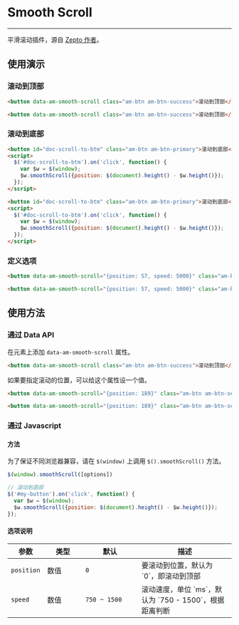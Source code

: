 # Smooth Scroll
---

平滑滚动插件，源自 [Zepto 作者](https://gist.github.com/madrobby/8507960#file-scrolltotop-annotated-js)。


## 使用演示

### 滚动到顶部

`````html
<button data-am-smooth-scroll class="am-btn am-btn-success">滚动到顶部</button>
`````

```html
<button data-am-smooth-scroll class="am-btn am-btn-success">滚动到顶部</button>
```

### 滚动到底部

`````html
<button id="doc-scroll-to-btm" class="am-btn am-btn-primary">滚动到底部</button>
<script>
  $('#doc-scroll-to-btm').on('click', function() {
    var $w = $(window);
    $w.smoothScroll({position: $(document).height() - $w.height()});
  });
</script>
`````

```html
<button id="doc-scroll-to-btm" class="am-btn am-btn-primary">滚动到底部</button>
<script>
  $('#doc-scroll-to-btm').on('click', function() {
    var $w = $(window);
    $w.smoothScroll({position: $(document).height() - $w.height()});
  });
</script>
```

### 定义选项

`````html
<button data-am-smooth-scroll="{position: 57, speed: 5000}" class="am-btn am-btn-danger">慢悠悠地滚到距离顶部 57px 的位置</button>
`````

```html
<button data-am-smooth-scroll="{position: 57, speed: 5000}" class="am-btn am-btn-danger">慢悠悠地滚到距离顶部 57px 的位置</button>
```

## 使用方法

### 通过 Data API
    
在元素上添加 `data-am-smooth-scroll` 属性。

```html
<button data-am-smooth-scroll class="am-btn am-btn-success">滚动到顶部</button>
```
    
如果要指定滚动的位置，可以给这个属性设一个值。
    
`````html
<button data-am-smooth-scroll="{position: 189}" class="am-btn am-btn-secondary">滚动到滚动条距离顶部 189px 的位置</button>
`````
```html
<button data-am-smooth-scroll="{position: 189}" class="am-btn am-btn-secondary">...</button>
```
### 通过 Javascript

#### 方法

为了保证不同浏览器兼容，请在 `$(window)` 上调用 `$().smoothScroll()` 方法。

```javascript
$(window).smoothScroll([options])
```

```javascript
// 滚动到底部
$('#my-button').on('click', function() {
  var $w = $(window);
  $w.smoothScroll({position: $(document).height() - $w.height()});
});
```

#### 选项说明

<table class="am-table am-table-bd am-table-striped">
  <thead>
  <tr>
    <th style="width: 60px;">参数</th>
    <th style="width: 70px;">类型</th>
    <th style="width: 110px;">默认</th>
    <th>描述</th>
  </tr>
  </thead>
  <tbody>
  <tr>
    <td><code>position</code></td>
    <td>数值</td>
    <td><code>0</code></td>
    <td>要滚动到位置，默认为 `0`，即滚动到顶部</td>
  </tr>
  <tr>
    <td><code>speed</code></td>
    <td>数值</td>
    <td><code>750 ~ 1500</code></td>
    <td>滚动速度，单位 `ms`，默认为 `750 - 1500`，根据距离判断</td>
  </tr>
  </tbody>
</table>

